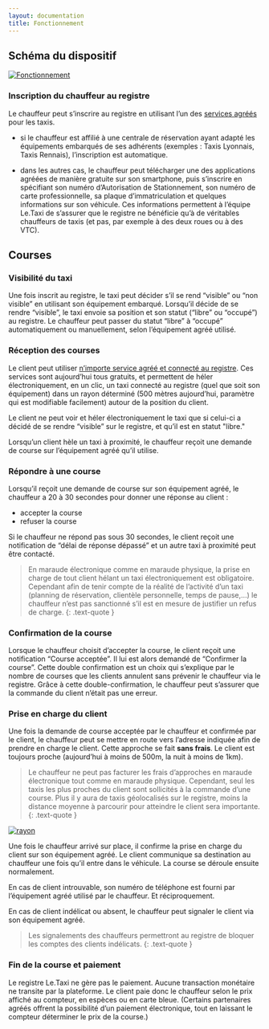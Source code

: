 ```yaml
---
layout: documentation 
title: Fonctionnement
---
```


## Schéma du dispositif

[![Fonctionnement](/assets/images/schema_fonctionnement.png)](/assets/images/schema_fonctionnement.png)

### Inscription du chauffeur au registre

Le chauffeur peut s’inscrire au registre en utilisant l’un des [services agréés](/partners.html ) pour les taxis.
  - si le chauffeur est affilié à une centrale de réservation ayant adapté les équipements embarqués de ses adhérents (exemples : Taxis Lyonnais, Taxis Rennais), l’inscription est automatique.

  - dans les autres cas, le chauffeur peut télécharger une des applications agréées de manière gratuite sur son smartphone, puis s’inscrire en spécifiant son numéro d’Autorisation de Stationnement, son numéro de carte professionnelle, sa plaque d’immatriculation et quelques informations sur son véhicule. Ces informations permettent à l’équipe Le.Taxi de s’assurer que le registre ne bénéficie qu’à de véritables chauffeurs de taxis (et pas, par exemple à des deux roues ou à des VTC).

## Courses

### Visibilité du taxi

Une fois inscrit au registre, le taxi peut décider s’il se rend “visible” ou “non visible” en utilisant son équipement embarqué. Lorsqu’il décide de se rendre “visible”, le taxi envoie sa position et son statut (“libre” ou “occupé”) au registre. Le chauffeur peut passer du statut “libre” à “occupé” automatiquement ou manuellement, selon l’équipement agréé utilisé.

### Réception des courses

Le client peut utiliser [n’importe service agréé et connecté au registre](/partners.html). Ces services sont aujourd’hui tous gratuits, et permettent de héler électroniquement, en un clic, un taxi connecté au registre (quel que soit son équipement) dans un rayon déterminé (500 mètres aujourd’hui, paramètre qui est modifiable facilement) autour de la position du client.

Le client ne peut voir et héler électroniquement le taxi que si celui-ci a décidé de se rendre “visible” sur le registre, et qu’il est en statut "libre." 

Lorsqu’un client hèle un taxi à proximité, le chauffeur reçoit une demande de course sur l’équipement agréé qu’il utilise.

### Répondre à une course

Lorsqu’il reçoit une demande de course sur son équipement agréé, le chauffeur a 20 à 30 secondes pour donner une réponse au client :
 - accepter la course
 - refuser la course

Si le chauffeur ne répond pas sous 30 secondes, le client reçoit une notification de “délai de réponse dépassé” et un autre taxi à proximité peut être contacté.

> En maraude électronique comme en maraude physique, la prise en charge de tout client hélant un taxi électroniquement est obligatoire.  Cependant afin de tenir compte de la réalité de l’activité d’un taxi (planning de réservation, clientèle personnelle, temps de pause,…) le chauffeur n’est pas sanctionné s’il est en mesure de justifier un refus de charge.
{: .text-quote }

### Confirmation de la course

Lorsque le chauffeur choisit d’accepter la course, le client reçoit une notification “Course acceptée”. Il lui est alors demandé de “Confirmer la course”. Cette double confirmation est un choix qui s’explique par le nombre de courses que les clients annulent sans prévenir le chauffeur via le registre. Grâce à cette double-confirmation, le chauffeur peut s’assurer que la commande du client n’était pas une erreur.

### Prise en charge du client

Une fois la demande de course acceptée par le chauffeur et confirmée par le client, le chauffeur peut se mettre en route vers l’adresse indiquée afin de prendre en charge le client. Cette approche se fait **sans frais**. Le client est toujours proche (aujourd’hui à moins de 500m, la nuit à moins de 1km).

> Le chauffeur ne peut pas facturer les frais d’approches en maraude électronique tout comme en maraude physique. Cependant, seul les taxis les plus proches du client sont sollicités à la commande d’une course. Plus il y aura de taxis géolocalisés sur le registre, moins la distance moyenne à parcourir pour atteindre le client sera importante.
{: .text-quote }

[![rayon](/assets/images/rayon.jpg)](/assets/images/rayon.jpg)

Une fois le chauffeur arrivé sur place, il confirme la prise en charge du client sur son équipement agréé. Le client communique sa destination au chauffeur une fois qu’il entre dans le véhicule. La course se déroule ensuite normalement.

En cas de client introuvable, son numéro de téléphone est fourni par l’équipement agréé utilisé par le chauffeur. Et réciproquement.

En cas de client indélicat ou absent, le chauffeur peut signaler le client via son équipement agréé. 

> Les signalements des chauffeurs permettront au registre de bloquer les comptes des clients indélicats.
{: .text-quote }

### Fin de la course et paiement

Le registre Le.Taxi ne gère pas le paiement. Aucune transaction monétaire ne transite par la plateforme. Le client paie donc le chauffeur selon le prix affiché au compteur, en espèces ou en carte bleue. (Certains partenaires agréés offrent la possibilité d’un paiement électronique, tout en laissant le compteur déterminer le prix de la course.)

